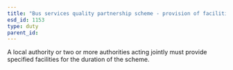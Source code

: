 ```yaml
---
title: "Bus services quality partnership scheme - provision of facilities"
esd_id: 1153
type: duty
parent_id:  
---
```


A local authority or two or more authorities acting jointly must provide specified facilities for the duration of the scheme.

